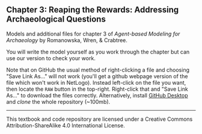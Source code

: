 ## Chapter 3: Reaping the Rewards: Addressing Archaeological Questions
Models and additional files for chapter 3 of *Agent-based Modeling for Archaeology* by Romanowska, Wren, & Crabtree. 

You will write the model yourself as you work through the chapter but can use our version to check your work. 

Note that on GitHub the usual method of right-clicking a file and choosing "Save Link As..." will not work (you'll get a github webpage version of the file which won't work in NetLogo). Instead left-click on the file you want, then locate the `RAW` button in the top-right. Right-click that and "Save Link As..." to download the files correctly. Alternatively, install [GitHub Desktop](https://desktop.github.com/) and *clone* the whole repository (~100mb).

_________________________________________________________________________________________________________________________
This textbook and code repository are licensed under a Creative Commons Attribution-ShareAlike 4.0 International License.
